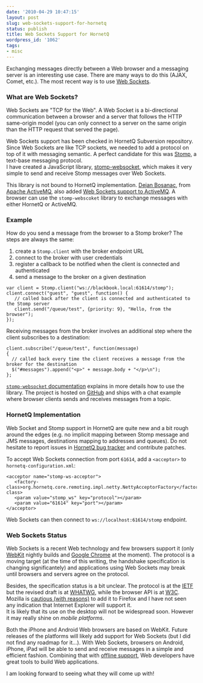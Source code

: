 ```yaml
---
date: '2010-04-29 10:47:15'
layout: post
slug: web-sockets-support-for-hornetq
status: publish
title: Web Sockets Support for HornetQ
wordpress_id: '1062'
tags:
- misc
---
```


Exchanging messages directly between a Web browser and a messaging server is an interesting use case. There are many ways to do this (AJAX, Comet, etc.). The most recent way is to use [Web Sockets][ws].

### What are Web Sockets? ###

Web Sockets are "TCP for the Web". A Web Socket is a bi-directional communication between a browser and a server that follows the HTTP same-origin model (you can only connect to a server on the same origin than the HTTP request that served the page).

Web Sockets support has been checked in HornetQ Subversion repository.
Since Web Sockets are like TCP sockets, we needed to add a protocol on top of it with messaging semantic. A perfect candidate for this was [Stomp][stomp], a text-base messaging protocol.  
I have created a JavaScript library, [stomp-websocket][stomp-websocket], which makes it very simple to send and receive Stomp messages over Web Sockets. 

This library is not bound to HornetQ implementation. [Dejan Bosanac][dejan], from [Apache ActiveMQ][activemq], also added [Web Sockets support to ActiveMQ][activemq-ws]. A browser can use the `stomp-webscoket` library to exchange messages with either HornetQ or ActiveMQ.

### Example ###

How do you send a message from the browser to a Stomp broker? The steps are always the same:

1. create a `Stomp.client` with the broker endpoint URL
2. connect to the broker with user credentials
3. register a callback to be notified when the client is connected and authenticated
4. send a message to the broker on a given destination

<pre><code class='javascript'>var client = Stomp.client("ws://blackbook.local:61614/stomp");
client.connect("guest", "guest", function() {
   // called back after the client is connected and authenticated to the Stomp server
   client.send("/queue/test", {priority: 9}, "Hello, from the browser");
});
</code></pre>

Receiving messages from the broker involves an additional step where the client subscribes to a destination:

<pre><code class='javascript'>client.subscribe("/queue/test", function(message)
{
  // called back every time the client receives a message from the broker for the destination
  $("#messages").append("&lt;p>" + message.body + "&lt;/p>\n");
};
</code></pre>

[`stomp-websocket` documentation][stomp-websocket] explains in more details how to use the library. The project is hosted on [GitHub][github] and ships with a chat example where browser clients sends and receives messages from a topic.


### HornetQ Implementation ###

Web Socket and Stomp support in HornetQ are quite new and a bit rough around the edges (e.g. no implicit mapping between Stomp message and JMS messages, destinations mapping to addresses and queues). Do not hesitate to report issues in [HornetQ bug tracker][hornetq-jira] and contribute patches.

To accept Web Sockets connection from port `61614`, add a `<acceptor>` to `hornetq-configuration.xml`:

    <acceptor name="stomp-ws-acceptor">
       <factory-class>org.hornetq.core.remoting.impl.netty.NettyAcceptorFactory</factory-class>
       <param value="stomp_ws" key="protocol"></param>
       <param value="61614" key="port"></param>
    </acceptor>

Web Sockets can then connect to `ws://localhost:61614/stomp` endpoint.

### Web Sockets Status ###

Web Sockets is a recent Web technology and few browsers support it (only [WebKit][webkit] nightly builds and [Google Chrome][chrome] at the moment).
The protocol is a moving target (at the time of this writing, the handshake specification is changing significantely) and applications using Web Sockets may break until browsers and servers agree on the protocol.

Besides, the specification status is a bit unclear. The protocol is at the [IETF][ietf] but the revised draft is at [WHATWG][whatwg], while the browser API is at [W3C][w3c]. Mozilla is [cautious (with reasons)][firefox] to add it to Firefox and I have not seen any indication that Internet Explorer will support it.  
It is likely that its use on the desktop will not be widespread soon. However it may really shine on _mobile platforms_.

Both the iPhone and Android Web browsers are based on WebKit. Future releases of the platforms will likely add
support for Web Sockets (but I did not find any roadmap for it...).
 With Web Sockets, browsers on Android, iPhone, iPad will be able to send and receive messages in a simple and efficient fashion. Combining that with [offline support][offline], Web developers have great tools to build Web applications.

I am looking forward to seeing what they will come up with!


 
[ws]: http://dev.w3.org/html5/websockets/
[netty]: http://jboss.org/netty
[hornetq]: http://jboss.org/hornetq/
[stomp-websocket]: http://jmesnil.net/stomp-websocket/doc
[activemq]: http://activemq.apache.org/
[activemq-ws]: http://www.nighttale.net/activemq/activemq-54-stomp-over-web-sockets.html
[dejan]: http://www.nighttale.net/
[stomp]: http://activemq.apache.org/stomp/stomp10/specification.html 
[ws-blog]: http://blog.new-bamboo.co.uk/2010/2/10/json-event-based-convention-websockets
[firefox]: http://hacks.mozilla.org/2010/04/websockets-in-firefox/
[hornetq-jira]: https://jira.jboss.org/jira/browse/HORNETQ
[github]: http://github.com/jmesnil/stomp-websocket
[webkit]: http://webkit.org/
[chrome]: http://www.google.com/chrome
[w3c]: http://dev.w3.org/html5/websockets/
[ietf]: http://tools.ietf.org/html/draft-hixie-thewebsocketprotocol-75
[whatwg]: http://www.whatwg.org/specs/web-socket-protocol/
[offline]: http://diveintohtml5.org/offline.html

